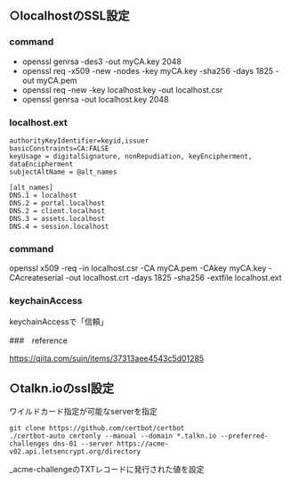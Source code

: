 ## ○localhostのSSL設定

### command

- openssl genrsa -des3 -out myCA.key 2048
- openssl req -x509 -new -nodes -key myCA.key -sha256 -days 1825 -out myCA.pem
- openssl req -new -key localhost.key -out localhost.csr
- openssl genrsa -out localhost.key 2048

### localhost.ext

```
authorityKeyIdentifier=keyid,issuer
basicConstraints=CA:FALSE
keyUsage = digitalSignature, nonRepudiation, keyEncipherment, dataEncipherment
subjectAltName = @alt_names

[alt_names]
DNS.1 = localhost
DNS.2 = portal.localhost
DNS.2 = client.localhost
DNS.3 = assets.localhost
DNS.4 = session.localhost
```

### command 

openssl x509 -req -in localhost.csr -CA myCA.pem -CAkey myCA.key -CAcreateserial -out localhost.crt -days 1825 -sha256 -extfile localhost.ext

### keychainAccess

keychainAccessで「信頼」

###　reference

https://qiita.com/suin/items/37313aee4543c5d01285

## ○talkn.ioのssl設定

ワイルドカード指定が可能なserverを指定
```
git clone https://github.com/certbot/certbot
./certbot-auto certonly --manual --domain *.talkn.io --preferred-challenges dns-01 --server https://acme-v02.api.letsencrypt.org/directory
```

_acme-challengeのTXTレコードに発行された値を設定
